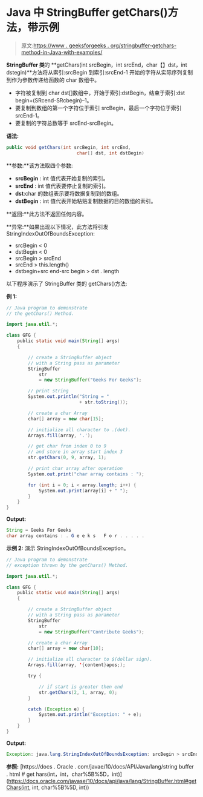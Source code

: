 # Java 中 StringBuffer getChars()方法，带示例

> 原文:[https://www . geeksforgeeks . org/stringbuffer-getchars-method-in-Java-with-examples/](https://www.geeksforgeeks.org/stringbuffer-getchars-method-in-java-with-examples/)

**StringBuffer 类**的 **getChars(int srcBegin，int srcEnd，char【】dst，int dstegin)**方法将从索引:srcBegin 到索引:srcEnd-1 开始的字符从实际序列复制到作为参数传递给函数的 char 数组中。

*   字符被复制到 char dst[]数组中，开始于索引:dstBegin，结束于索引:dst begin+(SRcend-SRcbegin)–1。
*   要复制到数组的第一个字符位于索引 srcBegin，最后一个字符位于索引 srcEnd-1。
*   要复制的字符总数等于 srcEnd-srcBegin。

**语法:**

```java
public void getChars(int srcBegin, int srcEnd, 
                          char[] dst, int dstBegin)
```

**参数:**该方法取四个参数:

*   **srcBegin** : int 值代表开始复制的索引。
*   **srcEnd** : int 值代表要停止复制的索引。
*   **dst**:char 的数组表示要将数据复制到的数组。
*   **dstBegin** : int 值代表开始粘贴复制数据的目的数组的索引。

**返回:**此方法不返回任何内容。

**异常:**如果出现以下情况，此方法将引发 StringIndexOutOfBoundsException:

*   srcBegin < 0
*   dstBegin < 0
*   srcBegin > srcEnd
*   srcEnd > this.length()
*   dstbegin+src end-src begin > dst . length

以下程序演示了 StringBuffer 类的 getChars()方法:

**例 1:**

```java
// Java program to demonstrate
// the getChars() Method.

import java.util.*;

class GFG {
    public static void main(String[] args)
    {

        // create a StringBuffer object
        // with a String pass as parameter
        StringBuffer
            str
            = new StringBuffer("Geeks For Geeks");

        // print string
        System.out.println("String = "
                           + str.toString());

        // create a char Array
        char[] array = new char[15];

        // initialize all character to .(dot).
        Arrays.fill(array, '.');

        // get char from index 0 to 9
        // and store in array start index 3
        str.getChars(0, 9, array, 1);

        // print char array after operation
        System.out.print("char array contains : ");

        for (int i = 0; i < array.length; i++) {
            System.out.print(array[i] + " ");
        }
    }
}
```

**Output:**

```java
String = Geeks For Geeks
char array contains : . G e e k s   F o r . . . . .

```

**示例 2:** 演示 StringIndexOutOfBoundsException。

```java
// Java program to demonstrate
// exception thrown by the getChars() Method.

import java.util.*;

class GFG {
    public static void main(String[] args)
    {

        // create a StringBuffer object
        // with a String pass as parameter
        StringBuffer
            str
            = new StringBuffer("Contribute Geeks");

        // create a char Array
        char[] array = new char[10];

        // initialize all character to $(dollar sign).
        Arrays.fill(array, '{content}apos;);

        try {

            // if start is greater then end
            str.getChars(2, 1, array, 0);
        }

        catch (Exception e) {
            System.out.println("Exception: " + e);
        }
    }
}
```

**Output:**

```java
Exception: java.lang.StringIndexOutOfBoundsException: srcBegin > srcEnd

```

**参照:**
[https://docs . Oracle . com/javae/10/docs/API/Java/lang/string buffer . html # get hars(int，int，char%5B%5D，int)](https://docs.oracle.com/javase/10/docs/api/java/lang/StringBuffer.html#getChars(int, int, char%5B%5D, int))